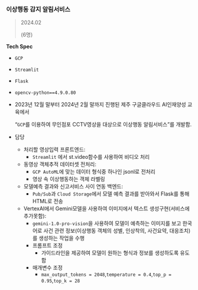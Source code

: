 ### 이상행동 감지 알림서비스

> 2024.02
> 
> 
> (6명)

**Tech Spec** 

- `GCP`
- `Streamlit`
- `Flask`
- `opencv-python==4.9.0.80`
- 2023년 12월 말부터 2024년 2월 말까지 진행된 제주 구글클라우드 AI인재양성 교육에서
    
    “`GCP`를 이용하여 무인점포 CCTV영상을 대상으로 이상행동 알림서비스”를 개발함.
    
- 담당
    - 처리할 영상입력 프론트엔드:
        - `Streamlit` 에서 st.video함수를 사용하여 비디오 처리
    - 동영상 객체추적 데이터셋 전처리:
        - `GCP AutoML`에 맞는 데이터 형식중 하나인 jsonl로 전처리
        - 영상 속 이상행동하는 객체 라벨링
    - 모델예측 결과와 신고서비스 사이 연동 백엔드:
        - `Pub/Sub`과 `Cloud Storage`에서 모델 예측 결과를 받아와서 Flask를 통해 HTML로 전송
    - VertexAI에서 Gemini모델을 사용하여 이미지에서 텍스트 생성구현(서비스에 추가못함):
        - `gemini-1.0-pro-vision`을 사용하여 모델이 예측하는 이미지를 보고 한국어로 사건 관련 정보(이상행동 객체의 성별, 인상착의, 사건요약, 대응조치)를 생성하는 작업을 수행
        - 프롬프트 조정
            - 가이드라인을 제공하여 모델이 원하는 형식과 정보를 생성하도록 유도함
        - 매개변수 조정
            - `max_output_tokens = 2048`,`temperature = 0.4`,`top_p = 0.95`,`top_k = 28`